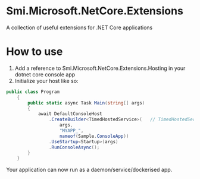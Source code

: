 # Smi.Microsoft.NetCore.Extensions
A collection of useful extensions for .NET Core applications

# How to use
1. Add a reference to Smi.Microsoft.NetCore.Extensions.Hosting in your dotnet core console app
2. Initialize your host like so:

```csharp
public class Program
    {
        public static async Task Main(string[] args)
        {
            await DefaultConsoleHost
                .CreateBuilder<TimedHostedService>(   // TimedHostedService is an IHostedService implementation
                    args, 
                    "MYAPP_",
                    nameof(Sample.ConsoleApp))
                .UseStartup<Startup>(args)
                .RunConsoleAsync();
        }
    }
```

Your application can now run as a daemon/service/dockerised app.
